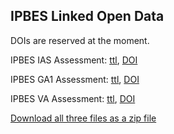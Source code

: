 ## IPBES Linked Open Data

DOIs are reserved at the moment.

IPBES IAS Assessment: [ttl](https://raw.githubusercontent.com/IPBES-Data/IPBES_Linked_Open_Data/v1.0/IAS_v01.ttl), [DOI](https://zenodo.org/doi/10.5281/zenodo.10961208)

IPBES GA1 Assessment: [ttl](https://raw.githubusercontent.com/IPBES-Data/IPBES_Linked_Open_Data/v1.0/GA1_v01.ttl), [DOI](https://zenodo.org/doi/10.5281/zenodo.10961204)

IPBES VA Assessment: [ttl](https://raw.githubusercontent.com/IPBES-Data/IPBES_Linked_Open_Data/v1.0/VA_v01.ttl), [DOI](https://zenodo.org/doi/10.5281/zenodo.10961206)

[Download all three files as a zip file](https://github.com/IPBES-Data/IPBES_Linked_Open_Data/archive/refs/tags/v1.0.zip)